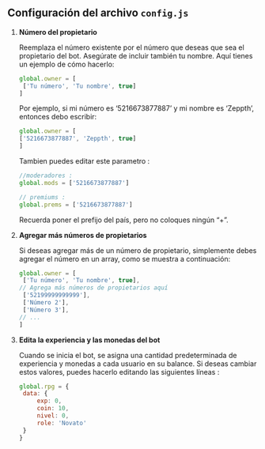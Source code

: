 ## Configuración del archivo `config.js`

1. **Número del propietario**

   Reemplaza el número existente por el número que deseas que sea el propietario del bot. Asegúrate de incluir también tu nombre. Aquí tienes un ejemplo de cómo hacerlo:

   ```js
   global.owner = [
    ['Tu número', 'Tu nombre', true]
   ]
   ```

   Por ejemplo, si mi número es ‘5216673877887’ y mi nombre es ‘Zeppth’, entonces debo escribir:
   ```js
   global.owner = [
   ['5216673877887', 'Zeppth', true]
   ]
   ```
   Tambien puedes editar este parametro :
   ```js
   //moderadores :
   global.mods = ['5216673877887']

   // premiums :
   global.prems = ['5216673877887']
   ```

   Recuerda poner el prefijo del país, pero no coloques ningún “+”.

2. **Agregar más números de propietarios**

   Si deseas agregar más de un número de propietario, simplemente debes agregar el número en un array, como se muestra a continuación:
   ```js
   global.owner = [
    ['Tu número', 'Tu nombre', true],
   // Agrega más números de propietarios aquí
    ['52199999999999'],
    ['Número 2'],
    ['Número 3'],
   // ...
   ]
   ```
   
3. **Edita la experiencia y las monedas del bot**

   Cuando se inicia el bot, se asigna una cantidad predeterminada de experiencia y monedas a cada usuario en su balance. Si deseas cambiar estos valores, puedes hacerlo editando las siguientes líneas :

   ```js
   global.rpg = {
    data: {
        exp: 0,
        coin: 10,
        nivel: 0,
        role: 'Novato'
    }
   }
   ```

